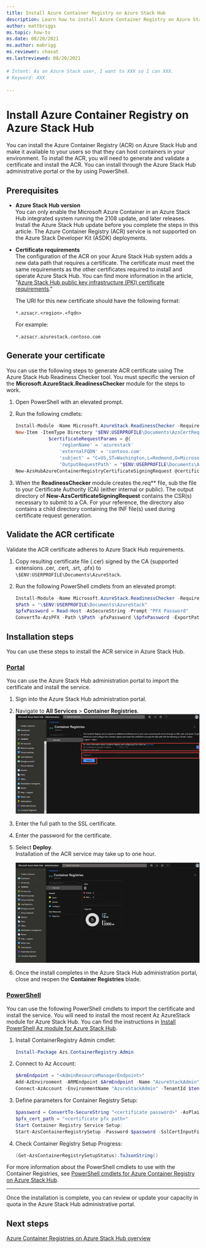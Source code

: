 ```yaml
---
title: Install Azure Container Registry on Azure Stack Hub 
description: Learn how to install Azure Container Registry on Azure Stack Hub.
author: mattbriggs
ms.topic: how-to
ms.date: 08/20/2021
ms.author: mabrigg
ms.reviewer: chasat
ms.lastreviewed: 08/20/2021

# Intent: As an Azure Stack user, I want to XXX so I can XXX.
# Keyword: XXX

---
```


# Install Azure Container Registry on Azure Stack Hub

You can install the Azure Container Registry (ACR) on Azure Stack Hub and make it available to your users so that they can host containers in your environment. To install the ACR, you will need to generate and validate a certificate and install the ACR. You can install through the Azure Stack Hub administrative portal or the by using PowerShell.

## Prerequisites

* **Azure Stack Hub version**  
    You can only enable the Microsoft Azure Container in an Azure Stack Hub integrated system running the 2108 update, and later releases. Install the Azure Stack Hub update before you complete the steps in this article. The Azure Container Registry (ACR) service is not supported on the Azure Stack Developer Kit (ASDK) deployments.
* **Certificate requirements**  
    The configuration of the ACR on your Azure Stack Hub system adds a new data path that requires a certificate. The certificate must meet the same requirements as the other certificates required to install and operate Azure Stack Hub. You can find more information in the article, "[Azure Stack Hub public key infrastructure (PKI) certificate requirements](/azure-stack-pki-certs.md)."

    The URI for this new certificate should have the following format:

    `*.azsacr.<region>.<fqdn>`

    For example:

    `*.azsacr.azurestack.contoso.com`
## Generate your certificate

You can use the following steps to generate ACR certificate using The Azure Stack Hub Readiness Checker tool. You must specific the version of the **Microsoft.AzureStack.ReadinessChecker** module for the steps to work.

1. Open PowerShell with an elevated prompt.

2. Run the following cmdlets:

    ```powershell  
    Install-Module -Name Microsoft.AzureStack.ReadinessChecker -RequiredVersion 1.2100.1448.484
    New-Item -ItemType Directory "$ENV:USERPROFILE\Documents\AzsCertRequests"
                $certificateRequestParams = @{
                    'regionName' = 'azurestack'
                    'externalFQDN' = 'contoso.com'
                    'subject' = "C=US,ST=Washington,L=Redmond,O=Microsoft,OU=Azure Stack"
                    'OutputRequestPath' = "$ENV:USERPROFILE\Documents\AzsCertRequests" }
    New-AzsHubAzureContainerRegistryCertificateSigningRequest @certificateRequestParams
    ```

3. When the **ReadinessChecker** module creates the.req** file, sub the file to your Certificate Authority (CA) 
(either internal or public). The output directory of **New-AzsCertificateSigningRequest** 
contains the CSR(s) necessary to submit to a CA. For your reference, the directory also 
contains a child directory containing the INF file(s) used during certificate request generation.

## Validate the ACR certificate

Validate the ACR certificate adheres to Azure Stack Hub requirements.

1. Copy resulting certificate file (.cer) signed by the CA (supported extensions .cer, .cert, .srt, .pfx) to `\$ENV:USERPROFILE\Documents\AzureStack`.

2. Run the following PowerShell cmdlets from an elevated prompt:

    ```powershell
    Install-Module -Name Microsoft.AzureStack.ReadinessChecker -RequiredVersion 1.2100.1448.484
    $Path = "\$ENV:USERPROFILE\Documents\AzureStack"
    $pfxPassword = Read-Host -AsSecureString -Prompt "PFX Password"
    ConvertTo-AzsPFX -Path \$Path -pfxPassword \$pfxPassword -ExportPath \$Path
    ```
## Installation steps

You can use these steps to install the ACR service in Azure Stack Hub.

### [Portal](#tab/portal)

You can use the Azure Stack Hub administration portal to import the certificate and install the service.

1.  Sign into the Azure Stack Hub administration portal.
2. Navigate to **All Services** > **Container Registries**.
    ![Get the Azure Stack Hub container registry.](media/container-registries-install/azure-stack-hub-container-registries-install.png)
3. Enter the full path to the SSL certificate.
3. Enter the password for the certificate.
4. Select **Deploy**.  
    Installation of the ACR service may take up to one hour.

    ![Azure Stack Hub container registry is installed.](media/container-registries-install/azure-stack-hub-container-registries.png)

5. Once the install completes in the Azure Stack Hub administration portal, close and reopen the **Container Registries** blade.

### [PowerShell](#tab/ps)

You can use the following PowerShell cmdlets to import the certificate and install the service. You will need to install the most recent Az AzureStack module for Azure Stack Hub. You can find the instructions in [Install PowerShell Az module for Azure Stack Hub](powershell-install-az-module.md).

1. Install ContainerRegistry Admin cmdlet:

    ```powershell  
    Install-Package Azs.ContainerRegistry.Admin
    ```
2. Connect to Az Account:

    ```powershell  
    $ArmEndpoint = "<AdminResourceManagerEndpoint>"
    Add-AzEnvironment -ARMEndpoint $ArmEndpoint -Name "AzureStackAdmin"
    Connect-AzAccount -EnvironmentName "AzureStackAdmin" -TenantId $tenantID -Credential $credential
    ```
3. Define parameters for Container Registry Setup:

    ```powershell  
    $password = ConvertTo-SecureString "<certificate password>" -AsPlainText -Force
    $pfx_cert_path = "<certificate pfx path>"
    Start Container Registry Service Setup:
    Start-AzsContainerRegistrySetup -Password $password -SslCertInputFile $pfx_cert_path | ConvertTo-Json
    ```

4. Check Container Registry Setup Progress:

    ```powershell  
    (Get-AzsContainerRegistrySetupStatus).ToJsonString()
    ```

For more information about the PowerShell cmdlets to use with the Container Registries, see [PowerShell cmdlets for Azure Container Registry on Azure Stack Hub](container-registries-powershell.md).
    
---

Once the installation is complete, you can review or update your capacity in quota in the Azure Stack Hub administrative portal.

## Next steps

[Azure Container Registries on Azure Stack Hub overview](container-registries-overview.md)
